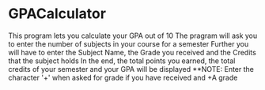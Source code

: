 # GPACalculator
This program lets you calculate your GPA out of 10
The pragram will ask you to enter the number of subjects in your course for a semester
Further you will have to enter the Subject Name, the Grade you received and the Credits that the subject holds
In the end, the total points you earned, the total credits of your semester and your GPA will be displayed
**NOTE: Enter the character '+' when asked for grade if you have received and +A grade

